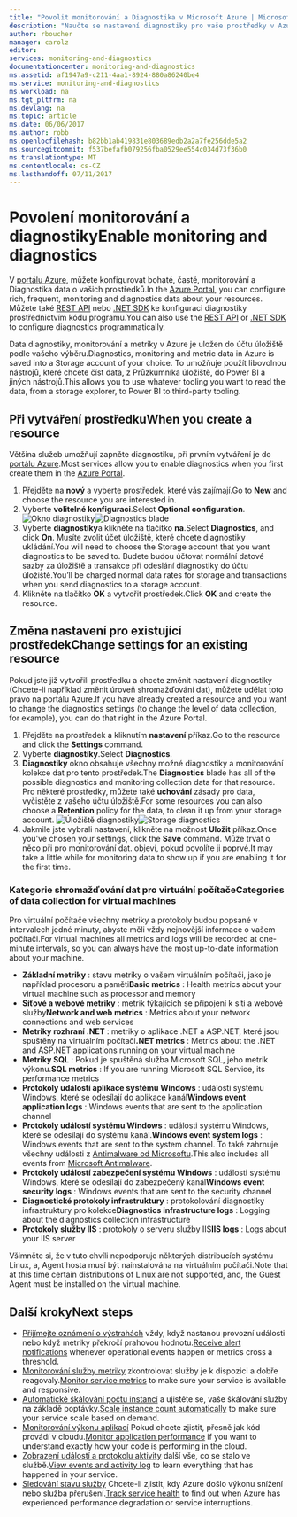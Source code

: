 ```yaml
---
title: "Povolit monitorování a Diagnostika v Microsoft Azure | Microsoft Docs"
description: "Naučte se nastavení diagnostiky pro vaše prostředky v Azure."
author: rboucher
manager: carolz
editor: 
services: monitoring-and-diagnostics
documentationcenter: monitoring-and-diagnostics
ms.assetid: af1947a9-c211-4aa1-8924-880a86240be4
ms.service: monitoring-and-diagnostics
ms.workload: na
ms.tgt_pltfrm: na
ms.devlang: na
ms.topic: article
ms.date: 06/06/2017
ms.author: robb
ms.openlocfilehash: b82bb1ab419831e803689edb2a2a7fe256dde5a2
ms.sourcegitcommit: f537befafb079256fba0529ee554c034d73f36b0
ms.translationtype: MT
ms.contentlocale: cs-CZ
ms.lasthandoff: 07/11/2017
---
```

# <a name="enable-monitoring-and-diagnostics"></a><span data-ttu-id="86a6b-103">Povolení monitorování a diagnostiky</span><span class="sxs-lookup"><span data-stu-id="86a6b-103">Enable monitoring and diagnostics</span></span>
<span data-ttu-id="86a6b-104">V [portálu Azure](https://portal.azure.com), můžete konfigurovat bohaté, časté, monitorování a Diagnostika data o vašich prostředků.</span><span class="sxs-lookup"><span data-stu-id="86a6b-104">In the [Azure Portal](https://portal.azure.com), you can configure rich, frequent, monitoring and diagnostics data about your resources.</span></span> <span data-ttu-id="86a6b-105">Můžete také [REST API](https://msdn.microsoft.com/library/azure/dn931932.aspx) nebo [.NET SDK](http://www.nuget.org/packages/Microsoft.Azure.Management.Monitor) ke konfiguraci diagnostiky prostřednictvím kódu programu.</span><span class="sxs-lookup"><span data-stu-id="86a6b-105">You can also use the [REST API](https://msdn.microsoft.com/library/azure/dn931932.aspx) or [.NET SDK](http://www.nuget.org/packages/Microsoft.Azure.Management.Monitor) to configure diagnostics programmatically.</span></span>

<span data-ttu-id="86a6b-106">Data diagnostiky, monitorování a metriky v Azure je uložen do účtu úložiště podle vašeho výběru.</span><span class="sxs-lookup"><span data-stu-id="86a6b-106">Diagnostics, monitoring and metric data in Azure is saved into a Storage account of your choice.</span></span> <span data-ttu-id="86a6b-107">To umožňuje použít libovolnou nástrojů, které chcete číst data, z Průzkumníka úložiště, do Power BI a jiných nástrojů.</span><span class="sxs-lookup"><span data-stu-id="86a6b-107">This allows you to use whatever tooling you want to read the data, from a storage explorer, to Power BI to third-party tooling.</span></span>

## <a name="when-you-create-a-resource"></a><span data-ttu-id="86a6b-108">Při vytváření prostředku</span><span class="sxs-lookup"><span data-stu-id="86a6b-108">When you create a resource</span></span>
<span data-ttu-id="86a6b-109">Většina služeb umožňují zapněte diagnostiku, při prvním vytváření je do [portálu Azure](https://portal.azure.com).</span><span class="sxs-lookup"><span data-stu-id="86a6b-109">Most services allow you to enable diagnostics when you first create them in the [Azure Portal](https://portal.azure.com).</span></span>

1. <span data-ttu-id="86a6b-110">Přejděte na **nový** a vyberte prostředek, které vás zajímají.</span><span class="sxs-lookup"><span data-stu-id="86a6b-110">Go to **New** and choose the resource you are interested in.</span></span>
2. <span data-ttu-id="86a6b-111">Vyberte **volitelné konfiguraci**.</span><span class="sxs-lookup"><span data-stu-id="86a6b-111">Select **Optional configuration**.</span></span>
    <span data-ttu-id="86a6b-112">![Okno diagnostiky](./media/insights-how-to-use-diagnostics/Insights_CreateTime.png)</span><span class="sxs-lookup"><span data-stu-id="86a6b-112">![Diagnostics blade](./media/insights-how-to-use-diagnostics/Insights_CreateTime.png)</span></span>
3. <span data-ttu-id="86a6b-113">Vyberte **diagnostiky**a klikněte na tlačítko **na**.</span><span class="sxs-lookup"><span data-stu-id="86a6b-113">Select **Diagnostics**, and click **On**.</span></span> <span data-ttu-id="86a6b-114">Musíte zvolit účet úložiště, které chcete diagnostiky ukládání.</span><span class="sxs-lookup"><span data-stu-id="86a6b-114">You will need to choose the Storage account that you want diagnostics to be saved to.</span></span> <span data-ttu-id="86a6b-115">Budete budou účtovat normální datové sazby za úložiště a transakce při odeslání diagnostiky do účtu úložiště.</span><span class="sxs-lookup"><span data-stu-id="86a6b-115">You’ll be charged normal data rates for storage and transactions when you send diagnostics to a storage account.</span></span>
4. <span data-ttu-id="86a6b-116">Klikněte na tlačítko **OK** a vytvořit prostředek.</span><span class="sxs-lookup"><span data-stu-id="86a6b-116">Click **OK** and create the resource.</span></span>

## <a name="change-settings-for-an-existing-resource"></a><span data-ttu-id="86a6b-117">Změna nastavení pro existující prostředek</span><span class="sxs-lookup"><span data-stu-id="86a6b-117">Change settings for an existing resource</span></span>
<span data-ttu-id="86a6b-118">Pokud jste již vytvořili prostředku a chcete změnit nastavení diagnostiky (Chcete-li například změnit úroveň shromažďování dat), můžete udělat toto právo na portálu Azure.</span><span class="sxs-lookup"><span data-stu-id="86a6b-118">If you have already created a resource and you want to change the diagnostics settings (to change the level of data collection, for example), you can do that right in the Azure Portal.</span></span>

1. <span data-ttu-id="86a6b-119">Přejděte na prostředek a kliknutím **nastavení** příkaz.</span><span class="sxs-lookup"><span data-stu-id="86a6b-119">Go to the resource and click the **Settings** command.</span></span>
2. <span data-ttu-id="86a6b-120">Vyberte **diagnostiky**.</span><span class="sxs-lookup"><span data-stu-id="86a6b-120">Select **Diagnostics**.</span></span>
3. <span data-ttu-id="86a6b-121">**Diagnostiky** okno obsahuje všechny možné diagnostiky a monitorování kolekce dat pro tento prostředek.</span><span class="sxs-lookup"><span data-stu-id="86a6b-121">The **Diagnostics** blade has all of the possible diagnostics and monitoring collection data for that resource.</span></span> <span data-ttu-id="86a6b-122">Pro některé prostředky, můžete také **uchování** zásady pro data, vyčistěte z vašeho účtu úložiště.</span><span class="sxs-lookup"><span data-stu-id="86a6b-122">For some resources you can also choose a **Retention** policy for the data, to clean it up from your storage account.</span></span>
    <span data-ttu-id="86a6b-123">![Úložiště diagnostiky](./media/insights-how-to-use-diagnostics/Insights_StorageDiagnostics.png)</span><span class="sxs-lookup"><span data-stu-id="86a6b-123">![Storage diagnostics](./media/insights-how-to-use-diagnostics/Insights_StorageDiagnostics.png)</span></span>
4. <span data-ttu-id="86a6b-124">Jakmile jste vybrali nastavení, klikněte na možnost **Uložit** příkaz.</span><span class="sxs-lookup"><span data-stu-id="86a6b-124">Once you've chosen your settings, click the **Save** command.</span></span> <span data-ttu-id="86a6b-125">Může trvat o něco při pro monitorování dat. objeví, pokud povolíte ji poprvé.</span><span class="sxs-lookup"><span data-stu-id="86a6b-125">It may take a little while for monitoring data to show up if you are enabling it for the first time.</span></span>

### <a name="categories-of-data-collection-for-virtual-machines"></a><span data-ttu-id="86a6b-126">Kategorie shromažďování dat pro virtuální počítače</span><span class="sxs-lookup"><span data-stu-id="86a6b-126">Categories of data collection for virtual machines</span></span>
<span data-ttu-id="86a6b-127">Pro virtuální počítače všechny metriky a protokoly budou popsané v intervalech jedné minuty, abyste měli vždy nejnovější informace o vašem počítači.</span><span class="sxs-lookup"><span data-stu-id="86a6b-127">For virtual machines all metrics and logs will be recorded at one-minute intervals, so you can always have the most up-to-date information about your machine.</span></span>

* <span data-ttu-id="86a6b-128">**Základní metriky** : stavu metriky o vašem virtuálním počítači, jako je například procesoru a paměti</span><span class="sxs-lookup"><span data-stu-id="86a6b-128">**Basic metrics** : Health metrics about your virtual machine such as processor and memory</span></span>
* <span data-ttu-id="86a6b-129">**Síťové a webové metriky** : metrik týkajících se připojení k síti a webové služby</span><span class="sxs-lookup"><span data-stu-id="86a6b-129">**Network and web metrics** : Metrics about your network connections and web services</span></span>
* <span data-ttu-id="86a6b-130">**Metriky rozhraní .NET** : metriky o aplikace .NET a ASP.NET, které jsou spuštěny na virtuálním počítači</span><span class="sxs-lookup"><span data-stu-id="86a6b-130">**.NET metrics** : Metrics about the .NET and ASP.NET applications running on your virtual machine</span></span>
* <span data-ttu-id="86a6b-131">**Metriky SQL** : Pokud je spuštěná služba Microsoft SQL, jeho metrik výkonu.</span><span class="sxs-lookup"><span data-stu-id="86a6b-131">**SQL metrics** : If you are running Microsoft SQL Service, its performance metrics</span></span>
* <span data-ttu-id="86a6b-132">**Protokoly událostí aplikace systému Windows** : události systému Windows, které se odesílají do aplikace kanál</span><span class="sxs-lookup"><span data-stu-id="86a6b-132">**Windows event application logs** : Windows events that are sent to the application channel</span></span>
* <span data-ttu-id="86a6b-133">**Protokoly událostí systému Windows** : události systému Windows, které se odesílají do systému kanál.</span><span class="sxs-lookup"><span data-stu-id="86a6b-133">**Windows event system logs** : Windows events that are sent to the system channel.</span></span> <span data-ttu-id="86a6b-134">To také zahrnuje všechny události z [Antimalware od Microsoftu](http://go.microsoft.com/fwlink/?LinkID=404171&clcid=0x409).</span><span class="sxs-lookup"><span data-stu-id="86a6b-134">This also includes all events from [Microsoft Antimalware](http://go.microsoft.com/fwlink/?LinkID=404171&clcid=0x409).</span></span>
* <span data-ttu-id="86a6b-135">**Protokoly událostí zabezpečení systému Windows** : události systému Windows, které se odesílají do zabezpečený kanál</span><span class="sxs-lookup"><span data-stu-id="86a6b-135">**Windows event security logs** : Windows events that are sent to the security channel</span></span>
* <span data-ttu-id="86a6b-136">**Diagnostické protokoly infrastruktury** : protokolování diagnostiky infrastruktury pro kolekce</span><span class="sxs-lookup"><span data-stu-id="86a6b-136">**Diagnostics infrastructure logs** : Logging about the diagnostics collection infrastructure</span></span>
* <span data-ttu-id="86a6b-137">**Protokoly služby IIS** : protokoly o serveru služby IIS</span><span class="sxs-lookup"><span data-stu-id="86a6b-137">**IIS logs** : Logs about your IIS server</span></span>

<span data-ttu-id="86a6b-138">Všimněte si, že v tuto chvíli nepodporuje některých distribucích systému Linux, a, Agent hosta musí být nainstalována na virtuálním počítači.</span><span class="sxs-lookup"><span data-stu-id="86a6b-138">Note that at this time certain distributions of Linux are not supported, and, the Guest Agent must be installed on the virtual machine.</span></span>

## <a name="next-steps"></a><span data-ttu-id="86a6b-139">Další kroky</span><span class="sxs-lookup"><span data-stu-id="86a6b-139">Next steps</span></span>
* <span data-ttu-id="86a6b-140">[Přijímejte oznámení o výstrahách](insights-receive-alert-notifications.md) vždy, když nastanou provozní události nebo když metriky překročí prahovou hodnotu.</span><span class="sxs-lookup"><span data-stu-id="86a6b-140">[Receive alert notifications](insights-receive-alert-notifications.md) whenever operational events happen or metrics cross a threshold.</span></span>
* <span data-ttu-id="86a6b-141">[Monitorování služby metriky](insights-how-to-customize-monitoring.md) zkontrolovat služby je k dispozici a dobře reagovaly.</span><span class="sxs-lookup"><span data-stu-id="86a6b-141">[Monitor service metrics](insights-how-to-customize-monitoring.md) to make sure your service is available and responsive.</span></span>
* <span data-ttu-id="86a6b-142">[Automatické škálování počtu instancí](insights-how-to-scale.md) a ujistěte se, vaše škálování služby na základě poptávky.</span><span class="sxs-lookup"><span data-stu-id="86a6b-142">[Scale instance count automatically](insights-how-to-scale.md) to make sure your service scale based on demand.</span></span>
* <span data-ttu-id="86a6b-143">[Monitorování výkonu aplikací](../application-insights/app-insights-azure-web-apps.md) Pokud chcete zjistit, přesně jak kód provádí v cloudu.</span><span class="sxs-lookup"><span data-stu-id="86a6b-143">[Monitor application performance](../application-insights/app-insights-azure-web-apps.md) if you want to understand exactly how your code is performing in the cloud.</span></span>
* <span data-ttu-id="86a6b-144">[Zobrazení událostí a protokolu aktivity](insights-debugging-with-events.md) další vše, co se stalo ve službě.</span><span class="sxs-lookup"><span data-stu-id="86a6b-144">[View events and activity log](insights-debugging-with-events.md) to learn everything that has happened in your service.</span></span>
* <span data-ttu-id="86a6b-145">[Sledování stavu služby](insights-service-health.md) Chcete-li zjistit, kdy Azure došlo výkonu snížení nebo služba přerušení.</span><span class="sxs-lookup"><span data-stu-id="86a6b-145">[Track service health](insights-service-health.md) to find out when Azure has experienced performance degradation or service interruptions.</span></span>

